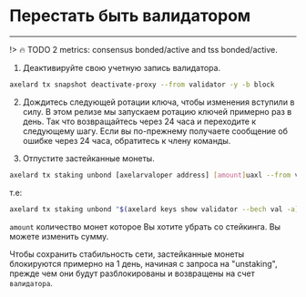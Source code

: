 # Перестать быть валидатором
-----------


!> :fire: TODO 2 metrics: consensus bonded/active and tss bonded/active.

1. Деактивируйте свою учетную запись валидатора.
```bash
axelard tx snapshot deactivate-proxy --from validator -y -b block
```

2. Дождитесь следующей ротации ключа, чтобы изменения вступили в силу. В этом релизе мы запускаем ротацию ключей примерно раз в день. Так что возвращайтесь через 24 часа и переходите к следующему шагу. Если вы по-прежнему получаете сообщение об ошибке через 24 часа, обратитесь к члену команды.

3. Отпустите застейканные монеты.
```bash
axelard tx staking unbond [axelarvaloper address] [amount]uaxl --from validator -y -b block
```
т.е:
```bash
axelard tx staking unbond "$(axelard keys show validator --bech val -a)" 100000000uaxl --from validator -y -b block
```
`amount` количество монет которое Вы хотите убрать со стейкинга. Вы можете изменить сумму.

Чтобы сохранить стабильность сети, застейканные монеты блокируются примерно на 1 день, начиная с запроса на "unstaking", прежде чем они будут разблокированы и возвращены на счет `валидатора`.
